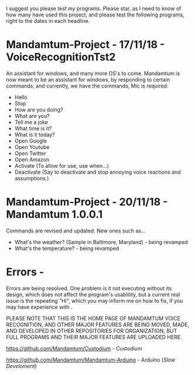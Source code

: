 I suggest you please test my programs. Please star, as I need to know of how many have used this project, and please test the following programs, right to the dates in each headline. 


# Mandamtum-Project - 17/11/18 - VoiceRecognitionTst2
An assistant for windows, and many more OS's to come. Mandamtum is now meant to be an assistant for windows, by responding to certain 
commands, and currently, we have the commands, Mic is required:
* Hello
* Stop
* How are you doing?
* What are you?
* Tell me a joke
* What time is it?
* What is it today?
* Open Google
* Open Youtube
* Open Twitter
* Open Amazon
* Activate (To allow for use, use when...)
* Deactivate (Say to deactivate and stop annoying voice reactions and assumptions.)


# Mandamtum-Project - 20/11/18 - Mandamtum 1.0.0.1
Commands are revised and updated. New ones such as...
* What's the weather? (Sample in Baltimore, Maryland)  - being revamped
* What's the temperature? - being revamped

# Errors -
Errors are being resolved. One problem is it not executing without its design, which does not affect the program's usablility, but a current 
real issue is the repeating "Hi", which you may inform me on how to fix, if you may have experience with . 

PLEASE NOTE THAT THIS IS THE HOME PAGE OF MANDAMTUM VOICE RECOGNITION, AND OTHER MAJOR FEATURES ARE BEING MOVED, MADE, AND DEVELOPED IN OTHER REPOSITORIES FOR ORGANIZATION, BUT FULL PROGRAMS AND THEIR MAJOR FEATURES ARE UPLOADED HERE. 

https://github.com/Mandamtum/Custodium - Custodium

https://github.com/Mandamtum/Mandamtum-Arduino - Arduino (*Slow Develoment*)
